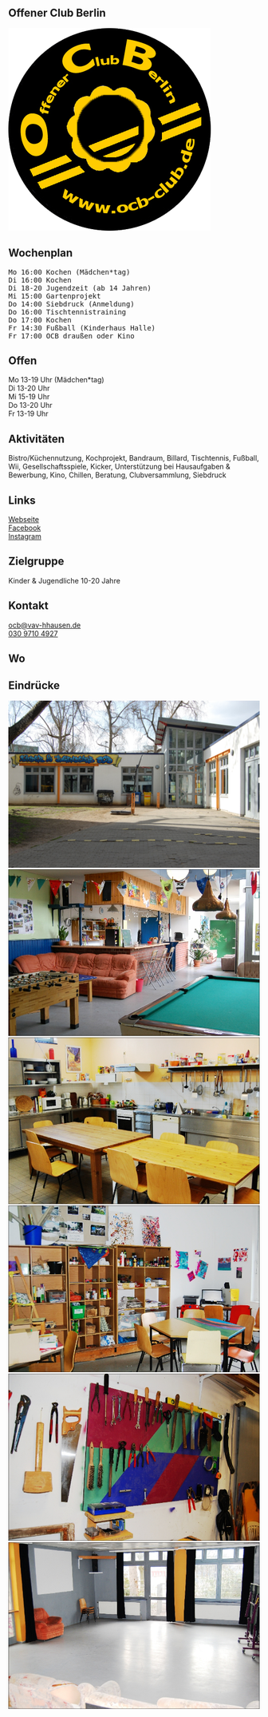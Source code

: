 ## Offener Club Berlin
<img id="topmedia" src="images/Logos/ocb.png" />

## Wochenplan
<pre id="weeklyschedule">
Mo 16:00 Kochen (Mädchen*tag)
Di 16:00 Kochen
Di 18-20 Jugendzeit (ab 14 Jahren)
Mi 15:00 Gartenprojekt
Do 14:00 Siebdruck (Anmeldung)
Do 16:00 Tischtennistraining
Do 17:00 Kochen
Fr 14:30 Fußball (Kinderhaus Halle)
Fr 17:00 OCB draußen oder Kino
</pre>

## Offen
Mo 13-19 Uhr (Mädchen*tag)<br> 
Di 13-20 Uhr<br>
Mi 15-19 Uhr<br> 
Do 13-20 Uhr<br>
Fr 13-19 Uhr

## Aktivitäten
<p id="activities">
Bistro/Küchennutzung, Kochprojekt, Bandraum, Billard, Tischtennis, Fußball, Wii, Gesellschaftsspiele, Kicker, Unterstützung bei Hausaufgaben & Bewerbung, Kino, Chillen, Beratung, Clubversammlung, Siebdruck</p>

## Links
<a class="external_link" target="_blank" href="www.ocb-club.de">Webseite</a><br>
<a class="external_link" target="_blank" href="https://www.facebook.com/offener.jugendclub">Facebook</a><br>
<a class="external_link" target="_blank" href="https://www.instagram.com/offener.club.berlin">Instagram</a>

## Zielgruppe
Kinder & Jugendliche 10-20 Jahre

## Kontakt
[ocb@vav-hhausen.de](mailto:ocb@vav-hhausen.de)<br>
<a href="tel:+493097104927">030 9710 4927</a>

## Wo
<div id="gmap"></div>
<script>window.onload = showMap('Werneuchener Str. 15b, 13055 Berlin', 0, 'gmap_mini')</script>

## Eindrücke
<div class="mediacontainer">
  <img src="images/OCB/1.JPG" />
  <img src="images/OCB/2.jpg" />
  <img src="images/OCB/3.jpg" />
  <img src="images/OCB/4.jpg" />
  <img src="images/OCB/5.jpg" />
  <img src="images/OCB/6.jpg" />
</div>

